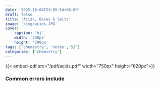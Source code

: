 ```yaml
---
date: '2025-10-04T23:05:54+08:00'
draft: false
title: 'Acids, Bases & Salts'
image: '/img/acids.JPG'
cover: 
    caption: 'hi'
    width: '200px' 
    height: '200px' 
tags: ['chemistry', 'notes','S3']
categories: ['chemistry']
---
```


<!--more-->
{{< embed-pdf src="/pdf/acids.pdf" width="750px" height="620px">}}

### Common errors include